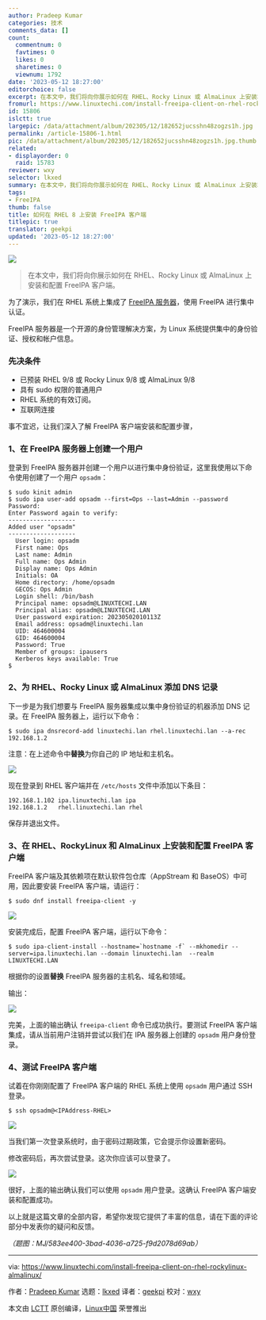 ```yaml
---
author: Pradeep Kumar
categories: 技术
comments_data: []
count:
  commentnum: 0
  favtimes: 0
  likes: 0
  sharetimes: 0
  viewnum: 1792
date: '2023-05-12 18:27:00'
editorchoice: false
excerpt: 在本文中，我们将向你展示如何在 RHEL、Rocky Linux 或 AlmaLinux 上安装和配置 FreeIPA 客户端。
fromurl: https://www.linuxtechi.com/install-freeipa-client-on-rhel-rockylinux-almalinux/
id: 15806
islctt: true
largepic: /data/attachment/album/202305/12/182652jucsshn48zogzs1h.jpg
permalink: /article-15806-1.html
pic: /data/attachment/album/202305/12/182652jucsshn48zogzs1h.jpg.thumb.jpg
related:
- displayorder: 0
  raid: 15783
reviewer: wxy
selector: lkxed
summary: 在本文中，我们将向你展示如何在 RHEL、Rocky Linux 或 AlmaLinux 上安装和配置 FreeIPA 客户端。
tags:
- FreeIPA
thumb: false
title: 如何在 RHEL 8 上安装 FreeIPA 客户端
titlepic: true
translator: geekpi
updated: '2023-05-12 18:27:00'
---
```


![](/data/attachment/album/202305/12/182652jucsshn48zogzs1h.jpg)



> 
> 在本文中，我们将向你展示如何在 RHEL、Rocky Linux 或 AlmaLinux 上安装和配置 FreeIPA 客户端。
> 
> 
> 


为了演示，我们在 RHEL 系统上集成了 [FreeIPA 服务器](/article-15783-1.html)，使用 FreeIPA 进行集中认证。


FreeIPA 服务器是一个开源的身份管理解决方案，为 Linux 系统提供集中的身份验证、授权和帐户信息。


### 先决条件


* 已预装 RHEL 9/8 或 Rocky Linux 9/8 或 AlmaLinux 9/8
* 具有 sudo 权限的普通用户
* RHEL 系统的有效订阅。
* 互联网连接


事不宜迟，让我们深入了解 FreeIPA 客户端安装和配置步骤，


### 1、在 FreeIPA 服务器上创建一个用户


登录到 FreeIPA 服务器并创建一个用户以进行集中身份验证，这里我使用以下命令使用创建了一个用户 `opsadm`：



```
$ sudo kinit admin
$ sudo ipa user-add opsadm --first=Ops --last=Admin --password
Password:
Enter Password again to verify:
-------------------
Added user "opsadm"
-------------------
  User login: opsadm
  First name: Ops
  Last name: Admin
  Full name: Ops Admin
  Display name: Ops Admin
  Initials: OA
  Home directory: /home/opsadm
  GECOS: Ops Admin
  Login shell: /bin/bash
  Principal name: opsadm@LINUXTECHI.LAN
  Principal alias: opsadm@LINUXTECHI.LAN
  User password expiration: 20230502010113Z
  Email address: opsadm@linuxtechi.lan
  UID: 464600004
  GID: 464600004
  Password: True
  Member of groups: ipausers
  Kerberos keys available: True
$

```

### 2、为 RHEL、Rocky Linux 或 AlmaLinux 添加 DNS 记录


下一步是为我们想要与 FreeIPA 服务器集成以集中身份验证的机器添加 DNS 记录。在 FreeIPA 服务器上，运行以下命令：



```
$ sudo ipa dnsrecord-add linuxtechi.lan rhel.linuxtechi.lan --a-rec 192.168.1.2

```

注意：在上述命令中**替换**为你自己的 IP 地址和主机名。


![](/data/attachment/album/202305/12/182842ph19hn9rj719rtjr.jpg)


现在登录到 RHEL 客户端并在 `/etc/hosts` 文件中添加以下条目：



```
192.168.1.102 ipa.linuxtechi.lan ipa
192.168.1.2   rhel.linuxtechi.lan rhel

```

保存并退出文件。


### 3、在 RHEL、RockyLinux 和 AlmaLinux 上安装和配置 FreeIPA 客户端


FreeIPA 客户端及其依赖项在默认软件包仓库（AppStream 和 BaseOS）中可用，因此要安装 FreeIPA 客户端，请运行：



```
$ sudo dnf install freeipa-client -y

```

![](/data/attachment/album/202305/12/182851s224j502opco4zuo.jpg)


安装完成后，配置 FreeIPA 客户端，运行以下命令：



```
$ sudo ipa-client-install --hostname=`hostname -f` --mkhomedir --server=ipa.linuxtechi.lan --domain linuxtechi.lan  --realm LINUXTECHI.LAN

```

根据你的设置**替换** FreeIPA 服务器的主机名、域名和领域。


输出：


![](/data/attachment/album/202305/12/182900oh9co9oezvmvionz.jpg)


完美，上面的输出确认 `freeipa-client` 命令已成功执行。要测试 FreeIPA 客户端集成，请从当前用户注销并尝试以我们在 IPA 服务器上创建的 `opsadm` 用户身份登录。


### 4、测试 FreeIPA 客户端


试着在你刚刚配置了 FreeIPA 客户端的 RHEL 系统上使用 `opsadm` 用户通过 SSH 登录。



```
$ ssh opsadm@<IPAddress-RHEL>

```

![](/data/attachment/album/202305/12/182908t3777ej7om42400m.jpg)


当我们第一次登录系统时，由于密码过期政策，它会提示你设置新密码。


修改密码后，再次尝试登录。这次你应该可以登录了。


![](/data/attachment/album/202305/12/182917kggjggjk55g5gj75.jpg)


很好，上面的输出确认我们可以使用 `opsadm` 用户登录。这确认 FreeIPA 客户端安装和配置成功。


以上就是这篇文章的全部内容，希望你发现它提供了丰富的信息，请在下面的评论部分中发表你的疑问和反馈。


*（题图：MJ/583ee400-3bad-4036-a725-f9d2078d69ab）*




---


via: <https://www.linuxtechi.com/install-freeipa-client-on-rhel-rockylinux-almalinux/>


作者：[Pradeep Kumar](https://www.linuxtechi.com/author/pradeep/) 选题：[lkxed](https://github.com/lkxed/) 译者：[geekpi](https://github.com/geekpi) 校对：[wxy](https://github.com/wxy)


本文由 [LCTT](https://github.com/LCTT/TranslateProject) 原创编译，[Linux中国](https://linux.cn/) 荣誉推出